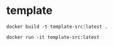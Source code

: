 # template

```
docker build -t template-src:latest .
```

```
docker run -it template-src:latest
```